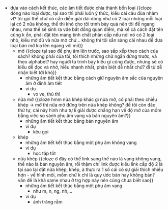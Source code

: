 - dựa vào cách kết thúc, các âm tiết được chia thành bốn loại {{cloze dòng nào loại được, tại sao thì phải luôn ý thức, kiểu cái câu đùa nhảm vl? tôi gọi thế chứ có cần diễn giải dài dòng như có 2 loại nhưng mỗi loại lại có 2 nữa không, thế thì khó cho tôi trình bày quá nên tôi để ngang nhau, nma thế sẽ sinh ra vde bất đồng quan điểm, mà kể cả cách đặt tên cũng k ổn, phải đặt tên mang tính chất phân cấp nếu nói nó có 2 loại nhỏ, kiểu mở đủ và nửa mở chứ... không thì tôi sẵn sàng cãi nhau để đưa loại bán mở kia lên ngang với mở}}
	- mở {{cloze tại sao để phụ âm lên trước, sao sắp xếp theo cách của sách? không phải của tôi, tôi thích những chữ ngắn đứng trước, và theo alphabet? hay người ta trình bày kiểu gì cũng được, nhưng sẽ có kiểu dễ đọc và nhớ, hiểu nhanh nhất, phân biệt dễ nhất chứ? đi từ dễ nhận biết tới khó}}
		- những âm tiết kết thúc bằng cách giữ nguyên âm sắc của nguyên âm ở đỉnh âm tiết
		- ví dụ
			- vo ve, thủ thỉ
	- nửa mở {{cloze hmm nửa khép khác gì nửa mở, có phải theo chiều khép -> mở thì nửa mở đứng trên nửa khép không? để tôi còn đảo thứ tự, cái này hình như tự lí giải được chẳng hạn về độ mở của mồm bằng việc so sánh phụ âm vang và bán nguyên âm?}}
		- những âm tiết kết thúc bằng bán nguyên âm
		- ví dụ
			- kêu gọi
	- khép
		- những âm tiết kết thúc bằng một phụ âm không vang
		- ví dụ
			- học tập tốt
	- nửa khép {{cloze ở đây có thể link sang thế nào là vang không vang, thế nào là bán nguyên âm, rồi thậm chí link được kiểu link cấp độ 2 là tại sao lại đặt nửa khép, khép, à thực ra 1 số cái có sự giải thích nhiều hơn - về hình môi, mồm chứ k chỉ là quy ước bán hay không bán? vấn đề là khá same nhau ở trg hợp này nên cũng chưa biết sao}}
		- những âm tiết kết thúc bằng một phụ âm vang
			- như m, n, ng, nh,...
		- ví dụ
			- ánh trăng rằm